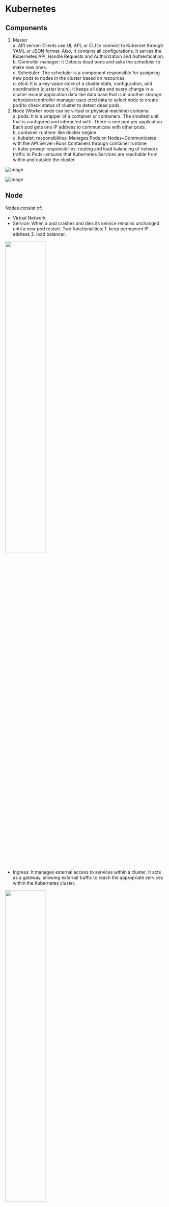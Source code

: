 # Kubernetes
## Components
1. Master  
  a. API server: Clients use UI, API, or CLI to connect to Kubernet through YAML or JSON format. Also, It contains all configurations. It serves the Kubernetes API, Handle Requests and Authorization and Authentication.  
  b. Controller manager: It Detects dead pods and asks the scheduler to make new ones.  
  c. Scheduler: The scheduler is a component responsible for assigning new pods to nodes in the cluster based on resources.   
  d. etcd: It is a key-value store of a cluster state, configuration, and coordination (cluster brain). it keeps all data and every change in a cluster except application data like data base that is in another storage.
scheduler/controller manager uses etcd data to select node to create pod/to check status of cluster to detect dead pods.  
3. Node (Worker node can be virtual or physical machine) contains:  
  a. pods:  It is a wrapper of a container or containers. The smallest unit that is configured and interacted with. There is one pod per application. Each pod gets one IP address to communicate with other pods.  
  b. container runtime: like docker negine  
  c. kubelet: responsiblities: Manages Pods on Nodes+Communicates with the API Server+Runs Containers through container runtime  
  d. kube proxey: responsibilies: routing and load balancing of network traffic to Pods+ensures that Kubernetes Services are reachable from within and outside the cluster

![image](https://github.com/user-attachments/assets/89c799b7-fbbc-4526-8d80-65771a48ecbc)


 ![image](https://github.com/MohammadNazeri/my-educations/assets/109389707/cf4d2676-544b-4dbb-bc82-dcee70458dde)

## Node 
Nodes consist of:
* Virtual Network
* Service: When a pod crashes and dies its service remains unchanged until a new pod restart. Two functionalities: 1. keep permanent IP address  2. load balancer. 
<img src="https://github.com/user-attachments/assets/b8f2abbb-9fad-4a6a-8730-938afccde77a" style="width: 50%;" />

* Ingress: It manages external access to services within a cluster. It acts as a gateway, allowing external traffic to reach the appropriate services within the Kubernetes cluster.

<img src="https://github.com/user-attachments/assets/221b81c7-f05e-465d-b5e2-6ef32a1c58cd" style="width: 50%;" />

* Configmap: ConfigMap is an API object used to store non-sensitive configuration data that can be consumed by pods or other resources in the cluster like address of DB
* Secret: It is kind of ConfigMap that is used to store sensitive configuration data e.g. username and password

<img src="https://github.com/user-attachments/assets/5bcfc627-1840-4dfe-b6b3-ff88bdf989b0" style="width: 50%;" />

* Volume: It is data storage to keep pods' data. Kubernetes cluster does not manage any data persistence.

![image](https://github.com/user-attachments/assets/fc344f6a-1b2a-491a-93ac-4ed2cf8ea14b)


* Deployment: Deployment is an API object that provides declarative updates to applications running within a cluster. It manages the deployment and scaling of replica sets, ensuring that a specified number of identical pods are running at any given time. Pod is on top of containers and deployment is on top of pod. In practice, we should work with deployment not with pods. 
* Stateful set:  While Deployments manage stateless applications, a Stateful Set manages stateful applications, such as databases, where each instance requires stable, persistent storage and unique network identifiers. In addition, Stateful set ensures that datebase reads and writes are synchronized. 

<img src="https://github.com/user-attachments/assets/03166db3-b98f-4421-9f57-cb2ec0e85ab1" style="width: 50%;" />

## Minikube 
* Minikube sets up a lightweight Kubernetes cluster on your local system, allowing you to experiment with Kubernetes features and deploy applications without needing access to a full-scale production cluster.
* kubectl:  It is a command-line tool for interacting with Kubernetes clusters.
### Installation:
* sudo apt install docker.io
* sudo systemctl enable docker
* sudo systemctl start docker
* install minikube
* install kubectl
### Commands
#### Minikube
It just uses for starting and deleting a cluster.
```
* minikube start
* minikube status
* minikube delete
* minikube service [service name] > Minikube will open a tunnel to the specified service, allowing you to access it via a local URL. This is particularly useful during development and testing phases when you need to interact with services running inside your Kubernetes cluster.
```
#### kubectl
```
* kubectl get nodes > shows all nodes
* kubectl get pod
* kubectl get services
* kubectl get deployment
* kubectl create deployment NAME --image=image [--dry-run] [options] > kubctl donot create pod directly. Instead, we should create deployment.
* kubectl create deployment nginx-depl --image=nginx > get nginx from dockerhub and create deployment
* kubectl get replicaset > show all replicasets which maintains a specified number of replicas of a Pod
* kubectl edit deployment [name] > it opens an editor to edict configuration of pod. Then it terminates earlier pod and creates new one.
* kubectl logs [podname] > debug pods
* kubectl describe pod [podname]
* kubectl exec -it [podname] --bin/bash > it gives the terminal of application container
* kubectl delete deployment [deployment name]
* kubectl apply -f [configuration file].yaml > To create or update componenets in the file
```

<img src="https://github.com/user-attachments/assets/f09a0958-b849-447a-9496-238751fa3e3b" style="width: 50%;" />


## YAML file
* The file is so strict indentation
* Generally store the config file with your code.
There are three parts for configuration file of service and deployment:
1. metadata > typically contains information that helps identify and manage the resource being defined.
2. specification > configuration of component. deployment and service have their own configuration
3. status > It is automatically generated and added by Kubernetes. In runtime, Kubernetes always compares the specification part with the current status and if there is a difference (e.g. number of pods) it tries to fit it (self-healing). Kubernetes get this status data from etcd.
Kind shows the kind of component.
### Deployment 
```
apiVersion: apps/v1
kind: Deployment
metadata:
  name: nginx-deployment > name of dep 
  labels:
    app: nginx
spec: > specification for deployment
  replicas: 2 > number of replicas 
  selector:
    matchLabels: > match all the labels with "app: nginx" to create that connection
      app: nginx
  template: > blueprint for pods 
    metadata:
      labels:
        app: nginx
    spec:  > specification for pods
      containers:
      - name: nginx
        image: nginx:1.16
        ports:
        - containerPort: 8080
```
### Service
* Connection of components will be done through labels, selectors, and ports.
* metadata has labels and spec contains selectors.
* matchlables connect all labels by making connection among deployment and pods. 

```
apiVersion: v1
kind: Service
metadata:
  name: nginx-service
spec:
  selector: > make connection between this service and deployment with the same label.
    app: nginx
  ports:
    - protocol: TCP
      port: 80 > service is listening to this port 
      targetPort: 8080  > pod is listening to this port to recieve the packets. This item should match with "containerPort" in spec of deployment
```
To get the status from etcd run below command:

```
kubctl get deployment ngnix-deployment 
```

## Namespace
* namespace is used to organize resources.
* There could be multiple namespace in a cluster.
* They can be created in config files.
  ```
  ...
  metadata:
   name: mysql-configmap
   namespace: my-namespace
  ...
  ```
* By default, each cluster has four namespace:
 * kubernetes-dashboard > it is specific to minikube
 * kube-system > it is used for system-level components and resources. It typically includes components like kube-dns, kube-proxy, kube-scheduler, kube-controller-manager, etc
 * kube-public > It contains publicly accessible data like configmap
 * kube-node-lease > It contains the most important data of nodes
 * default > It uses at beginning when there is not any new namespace 
* kubectl get namespace
* kubeclt create namespace [name]
* 
